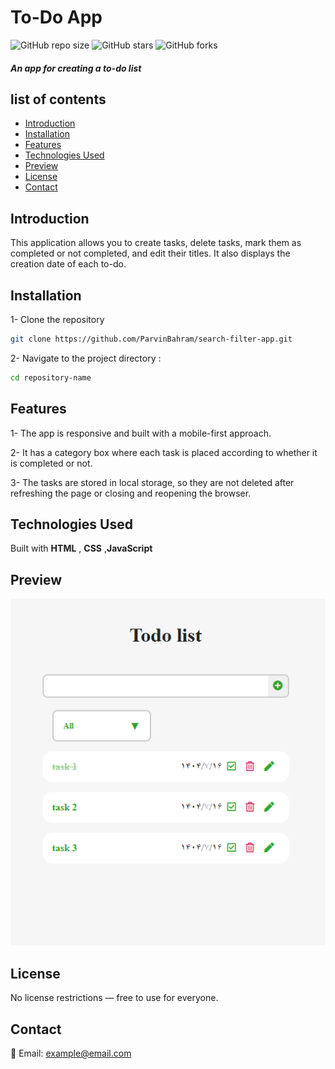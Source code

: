 
# To-Do App                                    
![GitHub repo size](https://img.shields.io/github/repo-size/ParvinBahram/to-do-list-)
 ![GitHub stars](https://img.shields.io/github/stars/ParvinBahram/to-do-list-)
 ![GitHub forks](https://img.shields.io/github/forks/ParvinBahram/to-do-list-)

 #### *An app for creating a to-do list*

## list of contents
- [Introduction](#Introduction)
- [Installation](#Installation)
- [Features](#Features)
- [Technologies Used](#Technologies-Used)
- [Preview](#Preview)
- [License](#License)
- [Contact](#Contact)


## Introduction
This application allows you to create tasks, delete tasks, mark them as completed or not completed, and edit their titles. It also displays the creation date of each to-do.



## Installation
 1- Clone the repository  
  ```bash
  git clone https://github.com/ParvinBahram/search-filter-app.git
  ```

 2- Navigate to the project directory :
```bash 
cd repository-name
```


## Features
1- The app is responsive and  built with a mobile-first approach.

2- It has a category box where each task is placed according to whether it is completed or not.

3- The tasks are stored in local storage, so they are not deleted after refreshing the page or closing and reopening the browser.


## Technologies Used
 Built with **HTML** , **CSS** ,**JavaScript** 

## Preview
![app image](./image/Capture.PNG)


## License
No license restrictions — free to use for everyone.

## Contact

📧 Email: example@email.com
